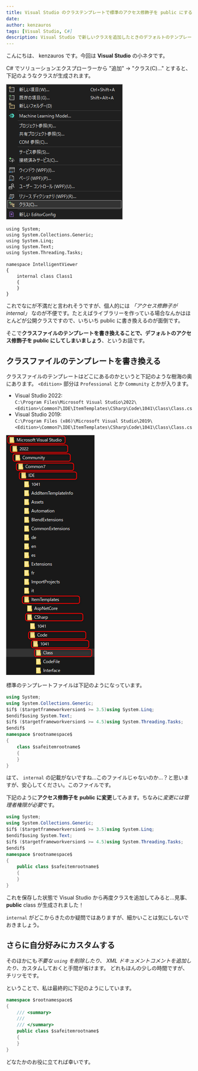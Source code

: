 ```yaml
---
title: Visual Studio のクラステンプレートで標準のアクセス修飾子を public にする
date: 
author: kenzauros
tags: [Visual Studio, C#]
description: Visual Studio で新しいクラスを追加したときのデフォルトのテンプレートを変更してみます。
---
```


こんにちは、 kenzauros です。今回は **Visual Studio** の小ネタです。

C# でソリューションエクスプローラーから "追加" → "クラス(C)..." とすると、下記のようなクラスが生成されます。

![ソリューションエクスプローラーのコンテキストメニュー](images/solution_explorer.png)

```cs:title=デフォルトで生成されるclass
using System;
using System.Collections.Generic;
using System.Linq;
using System.Text;
using System.Threading.Tasks;

namespace IntelligentViewer
{
    internal class Class1
    {
    }
}
```

これでなにが不満だと言われそうですが、個人的には *「アクセス修飾子が internal」* なのが不便です。たとえばライブラリーを作っている場合なんかはほとんどが公開クラスですので、いちいち public に書き換えるのが面倒です。

そこで**クラスファイルのテンプレートを書き換えることで、デフォルトのアクセス修飾子を public にしてしまいましょう**、というお話です。

## クラスファイルのテンプレートを書き換える

クラスファイルのテンプレートはどこにあるのかというと下記のような樹海の奥にあります。 `<Edition>` 部分は `Professional` とか `Community` とかが入ります。

- Visual Studio 2022:<br>`C:\Program Files\Microsoft Visual Studio\2022\<Edition>\Common7\IDE\ItemTemplates\CSharp\Code\1041\Class\Class.cs`
- Visual Studio 2019:<br>`C:\Program Files (x86)\Microsoft Visual Studio\2019\<Edition>\Common7\IDE\ItemTemplates\CSharp\Code\1041\Class\Class.cs`

![2022 Community エディションの場合のテンプレートの在処](images/placement.png)

標準のテンプレートファイルは下記のようになっています。

```cs:title=Class.cs
using System;
using System.Collections.Generic;
$if$ ($targetframeworkversion$ >= 3.5)using System.Linq;
$endif$using System.Text;
$if$ ($targetframeworkversion$ >= 4.5)using System.Threading.Tasks;
$endif$
namespace $rootnamespace$
{
    class $safeitemrootname$
    {
    }
}
```

はて、 `internal` の記載がないですね...このファイルじゃないのか...？と思いますが、安心してください。このファイルです。

下記のように**アクセス修飾子を public に変更**してみます。ちなみに*変更には管理者権限が必要*です。

```cs{9}:title=Class.cs
using System;
using System.Collections.Generic;
$if$ ($targetframeworkversion$ >= 3.5)using System.Linq;
$endif$using System.Text;
$if$ ($targetframeworkversion$ >= 4.5)using System.Threading.Tasks;
$endif$
namespace $rootnamespace$
{
    public class $safeitemrootname$
    {
    }
}
```

これを保存した状態で Visual Studio から再度クラスを追加してみると...見事、 **public** class が生成されました！

`internal` がどこからきたのか疑問ではありますが、細かいことは気にしないでおきましょう。

## さらに自分好みにカスタムする

そのほかにも*不要な `using` を削除したり、 XML ドキュメントコメントを追加したり*、カスタムしておくと手間が省けます。
どれもほんの少しの時間ですが、チリツモです。

ということで、私は最終的に下記のようにしています。

```cs:title=Class.cs
namespace $rootnamespace$
{
    /// <summary>
    /// 
    /// </summary>
    public class $safeitemrootname$
    {
    }
}
```

どなたかのお役に立てれば幸いです。
